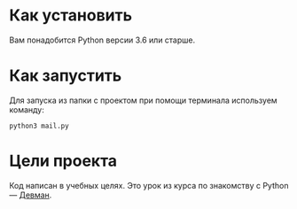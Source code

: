 # Как установить

Вам понадобится Python версии 3.6 или старше.

# Как запустить
Для запуска из папки с проектом при помощи терминала используем команду:
```
python3 mail.py 
```
# Цели проекта

Код написан в учебных целях. Это урок из курса по знакомству с Python — [Девман](https://dvmn.org).
